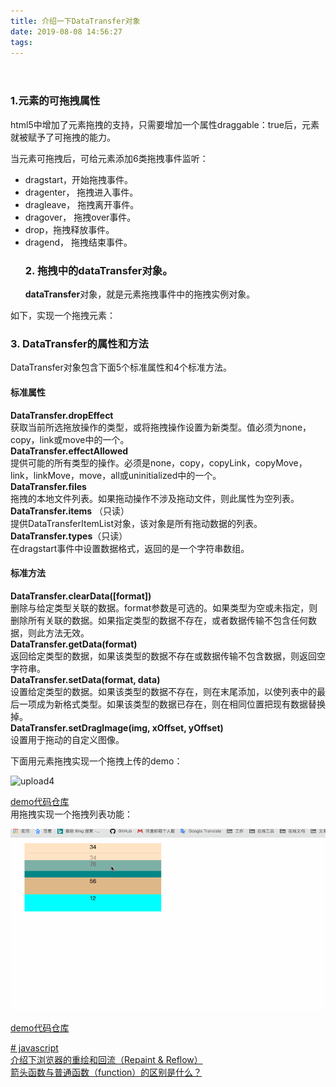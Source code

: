 ```yaml
---
title: 介绍一下DataTransfer对象
date: 2019-08-08 14:56:27
tags:
---
```


<div class="post-block"><link itemprop="mainEntityOfPage" href="http://cmszlx.win/2019/08/08/介绍一下DataTransfer对象/"><span hidden="" itemprop="author" itemscope="" itemtype="http://schema.org/Person"><meta itemprop="name" content="linXiao"><meta itemprop="description" content=""><meta itemprop="image" content="/images/avatar.gif"></span><span hidden="" itemprop="publisher" itemscope="" itemtype="http://schema.org/Organization"><meta itemprop="name" content="Hurry"></span><header class="post-header"><h1 class="post-title" itemprop="name headline"></h1><div class="post-meta"><span class="post-time"><span class="post-meta-item-icon"><i class="fa fa-calendar-o"></i></span></span></div></header><div class="post-body" itemprop="articleBody"><h3 id="1-元素的可拖拽属性"><a href="#1-元素的可拖拽属性" class="headerlink" title="1.元素的可拖拽属性"></a>1.元素的可拖拽属性</h3><p> html5中增加了元素拖拽的支持，只需要增加一个属性draggable：true后，元素就被赋予了可拖拽的能力。</p><p>当元素可拖拽后，可给元素添加6类拖拽事件监听：</p><ul><li>dragstart，开始拖拽事件。</li><li>dragenter， 拖拽进入事件。</li><li>dragleave， 拖拽离开事件。</li><li>dragover， 拖拽over事件。</li><li>drop，拖拽释放事件。</li><li>dragend， 拖拽结束事件。<h3 id="2-拖拽中的dataTransfer对象。"><a href="#2-拖拽中的dataTransfer对象。" class="headerlink" title="2. 拖拽中的dataTransfer对象。"></a>2. 拖拽中的dataTransfer对象。</h3><strong>dataTransfer</strong>对象，就是元素拖拽事件中的拖拽实例对象。</li></ul><p>如下，实现一个拖拽元素：</p><precode language="html" precodenum="0"></precode><precode language="javascript" precodenum="1"></precode><h3 id="3-DataTransfer的属性和方法"><a href="#3-DataTransfer的属性和方法" class="headerlink" title="3. DataTransfer的属性和方法"></a>3. DataTransfer的属性和方法</h3><p>DataTransfer对象包含下面5个标准属性和4个标准方法。</p><h4 id="标准属性"><a href="#标准属性" class="headerlink" title="标准属性"></a>标准属性</h4><p><strong>DataTransfer.dropEffect</strong><br>获取当前所选拖放操作的类型，或将拖拽操作设置为新类型。值必须为none，copy，link或move中的一个。<br><strong>DataTransfer.effectAllowed</strong><br>提供可能的所有类型的操作。必须是none，copy，copyLink，copyMove，link，linkMove，move，all或uninitialized中的一个。<br><strong>DataTransfer.files</strong><br>拖拽的本地文件列表。如果拖动操作不涉及拖动文件，则此属性为空列表。<br><strong>DataTransfer.items</strong> （只读）<br>提供DataTransferItemList对象，该对象是所有拖动数据的列表。<br><strong>DataTransfer.types</strong>（只读）<br>在dragstart事件中设置数据格式，返回的是一个字符串数组。</p><h4 id="标准方法"><a href="#标准方法" class="headerlink" title="标准方法"></a>标准方法</h4><p><strong>DataTransfer.clearData([format])</strong><br>删除与给定类型关联的数据。format参数是可选的。如果类型为空或未指定，则删除所有关联的数据。如果指定类型的数据不存在，或者数据传输不包含任何数据，则此方法无效。<br><strong>DataTransfer.getData(format)</strong><br>返回给定类型的数据，如果该类型的数据不存在或数据传输不包含数据，则返回空字符串。<br><strong>DataTransfer.setData(format, data)</strong><br>设置给定类型的数据。如果该类型的数据不存在，则在末尾添加，以使列表中的最后一项成为新格式类型。如果该类型的数据已存在，则在相同位置把现有数据替换掉。<br><strong>DataTransfer.setDragImage(img, xOffset, yOffset)</strong><br>设置用于拖动的自定义图像。</p><p>下面用元素拖拽实现一个拖拽上传的demo：</p><precode language="html" precodenum="2"></precode><precode language="javascript" precodenum="3"></precode><p><img src="https://user-images.githubusercontent.com/22437181/62682407-adc16b00-b9ee-11e9-99dc-95558aca0d54.gif" alt="upload4"></p><p><a href="https://github.com/zlx362211854/drag-upload" target="_blank" rel="noopener">demo代码仓库</a><br>用拖拽实现一个拖拽列表功能：</p><p><img src="https://raw.githubusercontent.com/zlx362211854/animate/master/image/drag.gif" alt="drag"></p><p><a href="https://github.com/zlx362211854/animate/tree/master/drag" target="_blank" rel="noopener">demo代码仓库</a></p></div><footer class="post-footer"><div class="post-tags"><a href="/tags/javascript/" rel="tag"># javascript</a></div><div class="post-nav"><div class="post-nav-next post-nav-item"><a href="/2019/08/07/介绍下浏览器的重绘和回流（Repaint-Reflow）/" rel="next" title="介绍下浏览器的重绘和回流（Repaint & Reflow）"><i class="fa fa-chevron-left"></i> 介绍下浏览器的重绘和回流（Repaint & Reflow） </a></div><span class="post-nav-divider"></span><div class="post-nav-prev post-nav-item"><a href="/2019/08/16/箭头函数与普通函数（function）的区别是什么？/" rel="prev" title="箭头函数与普通函数（function）的区别是什么？"> 箭头函数与普通函数（function）的区别是什么？ <i class="fa fa-chevron-right"></i></a></div></div></footer></div>
